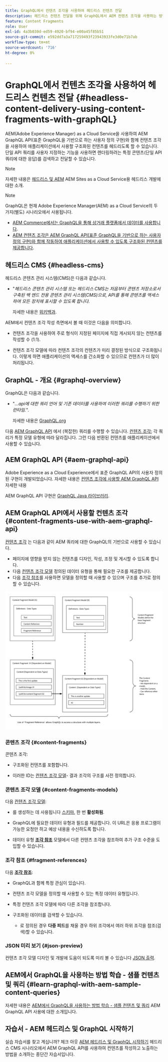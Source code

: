 ```yaml
---
title: GraphQL에서 컨텐츠 조각을 사용하여 헤드리스 컨텐츠 전달
description: 헤드리스 컨텐츠 전달을 위해 GraphQL에서 AEM 컨텐츠 조각을 사용하는 방법을 알아봅니다.
feature: Content Fragments
role: User
exl-id: 4a3b030d-ed59-4920-bf94-e00a45f85b51
source-git-commit: e592dd7a3a717259493f23943933fe3d0e71b7ab
workflow-type: tm+mt
source-wordcount: '716'
ht-degree: 0%

---
```


# GraphQL에서 컨텐츠 조각을 사용하여 헤드리스 컨텐츠 전달 {#headless-content-delivery-using-content-fragments-with-graphQL}

AEM(Adobe Experience Manager) as a Cloud Service을 사용하여 AEM GraphQL API(표준 GraphQL을 기반으로 하는 사용자 정의 구현)와 함께 컨텐츠 조각을 사용하여 애플리케이션에서 사용할 구조화된 컨텐츠를 헤드리도록 할 수 있습니다. 단일 API 쿼리를 사용자 지정하는 기능을 사용하면 렌더링하려는 특정 콘텐츠(단일 API 쿼리에 대한 응답)를 검색하고 전달할 수 있습니다.

>[!NOTE]
>
>자세한 내용은 [헤드리스 및 AEM](/help/headless/introduction.md) AEM Sites as a Cloud Service용 헤드리스 개발에 대한 소개.

>[!NOTE]
>
>GraphQL은 현재 Adobe Experience Manager(AEM) as a Cloud Service의 두 가지(별도) 시나리오에서 사용됩니다.
>
>* [AEM Commerce에서는 GraphQL을 통해 상거래 플랫폼에서 데이터를 사용합니다](/help/commerce-cloud/integrating/magento.md).
>* [AEM 컨텐츠 조각은 AEM GraphQL API(표준 GraphQL을 기반으로 하는 사용자 정의 구현)와 함께 작동하여 애플리케이션에서 사용할 수 있도록 구조화된 컨텐츠를 제공합니다](/help/headless/graphql-api/content-fragments.md).


## 헤드리스 CMS {#headless-cms}

헤드리스 콘텐츠 관리 시스템(CMS)은 다음과 같습니다.

* &quot;*헤드리스 콘텐츠 관리 시스템 또는 헤드리스 CMS는 처음부터 콘텐츠 저장소로서 구축된 백 엔드 전용 콘텐츠 관리 시스템(CMS)으로, API를 통해 콘텐츠를 액세스하여 모든 장치에 표시할 수 있도록 합니다.*

   자세한 내용은 [위키백과](https://en.wikipedia.org/wiki/Headless_content_management_system).

AEM에서 컨텐츠 조각 작성 측면에서 볼 때 이것은 다음을 의미합니다.

* 컨텐츠 조각을 사용하여 주로 형식이 지정된 페이지에 직접 게시되지 않는 컨텐츠를 작성할 수 (1:1).

* 컨텐츠 조각 모델에 따라 컨텐츠 조각의 컨텐츠가 미리 결정된 방식으로 구조화됩니다. 이렇게 하면 애플리케이션의 액세스를 간소화할 수 있으므로 컨텐츠가 더 많이 처리됩니다.

## GraphQL - 개요 {#graphql-overview}

GraphQL은 다음과 같습니다.

* &quot;*...api에 대한 쿼리 언어 및 기존 데이터를 사용하여 이러한 쿼리를 수행하기 위한 런타임.*&quot;.

   자세한 내용은 [GraphQL.org](https://graphql.org)

다음 [AEM GraphQL API](#aem-graphql-api) 에서 (복잡한) 쿼리를 수행할 수 있습니다. [컨텐츠 조각](/help/assets/content-fragments/content-fragments.md); 각 쿼리가 특정 모델 유형에 따라 달라집니다. 그런 다음 반환된 컨텐츠를 애플리케이션에서 사용할 수 있습니다.

## AEM GraphQL API {#aem-graphql-api}

Adobe Experience as a Cloud Experience에서 표준 GraphQL API의 사용자 정의된 구현이 개발되었습니다. 자세한 내용은 [컨텐츠 조각에 사용할 AEM GraphQL API](/help/headless/graphql-api/content-fragments.md) 자세한 내용

AEM GraphQL API 구현은 [GraphQL Java 라이브러리](https://graphql.org/code/#java).

## AEM GraphQL API에서 사용할 컨텐츠 조각 {#content-fragments-use-with-aem-graphql-api}

[컨텐츠 조각](#content-fragments) 는 다음과 같이 AEM 쿼리에 대한 GraphQL의 기반으로 사용할 수 있습니다.

* 페이지에 영향을 받지 않는 컨텐츠를 디자인, 작성, 조정 및 게시할 수 있도록 합니다.
* 다음 [컨텐츠 조각 모델](#content-fragments-models) 정의된 데이터 유형을 통해 필요한 구조를 제공합니다.
* 다음 [조각 참조](#fragment-references)를 사용하면 모델을 정의할 때 사용할 수 있으며 구조를 추가로 정의할 수 있습니다.

![GraphQL에서 사용할 컨텐츠 조각](assets/cfm-nested-01.png "GraphQL에서 사용할 컨텐츠 조각")

### 콘텐츠 조각 {#content-fragments}

콘텐츠 조각:

* 구조화된 컨텐츠를 포함합니다.

* 이러한 ID는 [컨텐츠 조각 모델](#content-fragments-models)- 결과 조각의 구조를 사전 정의합니다.

### 콘텐츠 조각 모델 {#content-fragments-models}

다음 [컨텐츠 조각 모델](/help/assets/content-fragments/content-fragments-models.md):

* 를 생성하는 데 사용됩니다 [스키마](https://graphql.org/learn/schema/), 한 번 **활성화됨**.

* GraphQL에 필요한 데이터 유형과 필드를 제공합니다. 이 URL은 응용 프로그램이 가능한 요청만 하고 예상 내용을 수신하도록 합니다.

* 데이터 유형 **[조각 참조](#fragment-references)** 모델에서 다른 컨텐츠 조각을 참조하여 추가 구조 수준을 도입할 수 있습니다.

### 조각 참조 {#fragment-references}

다음 **[조각 참조](/help/assets/content-fragments/content-fragments-models.md#fragment-reference-nested-fragments)**:

* GraphQL과 함께 특정 관심이 있습니다.

* 컨텐츠 조각 모델을 정의할 때 사용할 수 있는 특정 데이터 유형입니다.

* 특정 컨텐츠 조각 모델에 따라 다른 조각을 참조합니다.

* 구조화된 데이터를 검색할 수 있습니다.

   * 로 정의된 경우 **다중 피드**&#x200B;를 채울 경우 하위 조각에서 여러 하위 조각을 참조(검색)할 수 있습니다.

### JSON 미리 보기 {#json-preview}

컨텐츠 조각 모델 디자인 및 개발에 도움이 되도록 미리 볼 수 있습니다 [JSON 출력](/help/assets/content-fragments/content-fragments-json-preview.md).

## AEM에서 GraphQL을 사용하는 방법 학습 - 샘플 컨텐츠 및 쿼리 {#learn-graphql-with-aem-sample-content-queries}

자세한 내용은 [AEM에서 GraphQL을 사용하는 방법 학습 - 샘플 컨텐츠 및 쿼리](/help/headless/graphql-api/sample-queries.md) AEM GraphQL API 사용에 대한 소개입니다.

## 자습서 - AEM 헤드리스 및 GraphQL 시작하기

실습 자습서를 찾고 계십니까? 체크 아웃 [AEM 헤드리스 및 GraphQL 시작하기](https://experienceleague.adobe.com/docs/experience-manager-learn/getting-started-with-aem-headless/graphql/overview.html) 헤드리스 CMS 시나리오에서 AEM GraphQL API를 사용하여 컨텐츠를 작성하고 노출하는 방법을 소개하는 종단간 자습서입니다.

